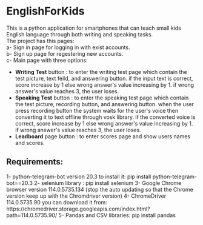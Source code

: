# EnglishForKids
This is a python application for smartphones that can teach small kids English language through both writing and speaking tasks.<br>
The project has this pages:<br>
a- Sign in page for logging in with exist accounts.<br>
b- Sign up page for regestering new accounts.<br>
c- Main page with three options:<br>
 - <b>Writing Test</b> button : to enter the writing test page which contain the test picture, text feild, and answering button.
   if the input text is correct, score increase by 1 else wrong answer's value increasing by 1.
   if wrong answer's value reaches 3, the user loses.
 - <b>Speaking Test</b> button : to enter the speaking test page which contain the test picture, recording button, and answering button.
   when the user press recording button the system waits for the user's voice then converting it to text offline through vosk library.
   if the converted voice is correct, score increase by 1 else wrong answer's value increasing by 1.
   if wrong answer's value reaches 3, the user loses.
 - <b>Leadboard</b> page button : to enter scores page and show users names and scores.
<h2>Requirements:</h2>
1- python-telegram-bot version 20.3 to install it:
pip install python-telegram-bot==20.3
2- selenium library :
pip install selenium
3- Google Chrome browser version 114.0.5735.134 (stop the auto updating so that the Chrome version keep up with the Chromdriver version)
4- ChromeDriver 114.0.5735.90 you can download it from:
https://chromedriver.storage.googleapis.com/index.html?path=114.0.5735.90/
5- Pandas and CSV libraries:
pip install pandas
